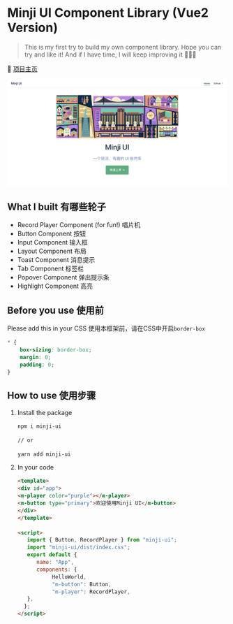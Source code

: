 # Minji UI Component Library (Vue2 Version)

> This is my first try to build my own component library. Hope you can try and like it! And if I have time, I will keep improving it 👩🏻‍💻

🚀 [项目主页](https://sallyrubyjade.github.io/Minji-UI/)

![主页预览](https://github.com/sallyrubyjade/pics/blob/main/minji-ui-vue2.png?raw=true)
## What I built 有哪些轮子
- Record Player Component (for fun!)  唱片机
- Button Component  按钮
- Input Component  输入框
- Layout Component  布局
- Toast Component  消息提示
- Tab Component  标签栏
- Popover Component  弹出提示条
- Highlight Component  高亮

## Before you use 使用前
Please add this in your CSS 使用本框架前，请在CSS中开启`border-box`

```css
* {
    box-sizing: border-box;
    margin: 0;
    padding: 0;
}
```

## How to use 使用步骤
1. Install the package
    ```
   npm i minji-ui
   
   // or
   
   yarn add minji-ui
   ```
2. In your code
   ```html
   <template>
   <div id="app">
   <m-player color="purple"></m-player>
   <m-button type="primary">欢迎使用Minji UI</m-button>
   </div>
   </template>

   <script>
      import { Button, RecordPlayer } from "minji-ui";
      import "minji-ui/dist/index.css";
      export default {
         name: "App",
	     components: {
		      HelloWorld,
		      "m-button": Button,
		      "m-player": RecordPlayer,
      },
     };
   </script>